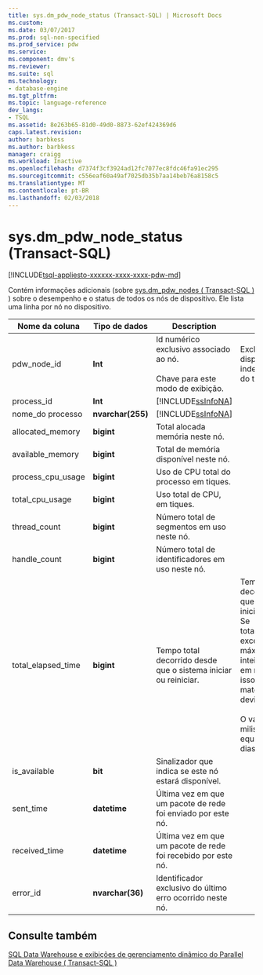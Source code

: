 ```yaml
---
title: sys.dm_pdw_node_status (Transact-SQL) | Microsoft Docs
ms.custom: 
ms.date: 03/07/2017
ms.prod: sql-non-specified
ms.prod_service: pdw
ms.service: 
ms.component: dmv's
ms.reviewer: 
ms.suite: sql
ms.technology:
- database-engine
ms.tgt_pltfrm: 
ms.topic: language-reference
dev_langs:
- TSQL
ms.assetid: 8e263b65-81d0-49d0-8873-62ef424369d6
caps.latest.revision: 
author: barbkess
ms.author: barbkess
manager: craigg
ms.workload: Inactive
ms.openlocfilehash: d7374f3cf3924ad12fc7077ec8fdc46fa91ec295
ms.sourcegitcommit: c556eaf60a49af7025db35b7aa14beb76a8158c5
ms.translationtype: MT
ms.contentlocale: pt-BR
ms.lasthandoff: 02/03/2018
---
```

# <a name="sysdmpdwnodestatus-transact-sql"></a>sys.dm_pdw_node_status (Transact-SQL)
[!INCLUDE[tsql-appliesto-xxxxxx-xxxx-xxxx-pdw-md](../../includes/tsql-appliesto-xxxxxx-xxxx-xxxx-pdw-md.md)]

  Contém informações adicionais (sobre [sys.dm_pdw_nodes &#40; Transact-SQL &#41; ](../../relational-databases/system-dynamic-management-views/sys-dm-pdw-nodes-transact-sql.md)) sobre o desempenho e o status de todos os nós de dispositivo. Ele lista uma linha por nó no dispositivo.  
  
|Nome da coluna|Tipo de dados|Description|Intervalo|  
|-----------------|---------------|-----------------|-----------|  
|pdw_node_id|**Int**|Id numérico exclusivo associado ao nó.<br /><br /> Chave para este modo de exibição.|Exclusivo por dispositivo, independentemente do tipo.|  
|process_id|**Int**|[!INCLUDE[ssInfoNA](../../includes/ssinfona-md.md)]||  
|nome_do processo|**nvarchar(255)**|[!INCLUDE[ssInfoNA](../../includes/ssinfona-md.md)]||  
|allocated_memory|**bigint**|Total alocada memória neste nó.||  
|available_memory|**bigint**|Total de memória disponível neste nó.||  
|process_cpu_usage|**bigint**|Uso de CPU total do processo em tiques.||  
|total_cpu_usage|**bigint**|Uso total de CPU, em tiques.||  
|thread_count|**bigint**|Número total de segmentos em uso neste nó.||  
|handle_count|**bigint**|Número total de identificadores em uso neste nó.||  
|total_elapsed_time|**bigint**|Tempo total decorrido desde que o sistema iniciar ou reiniciar.|Tempo total decorrido desde que o sistema iniciar ou reiniciar. Se total_elapsed_time excede o valor máximo para um inteiro (24.8 dias em milissegundos), isso causará falha materialização devido ao estouro.<br /><br /> O valor máximo em milissegundos é equivalente a 24.8 dias.|  
|is_available|**bit**|Sinalizador que indica se este nó estará disponível.||  
|sent_time|**datetime**|Última vez em que um pacote de rede foi enviado por este nó.||  
|received_time|**datetime**|Última vez em que um pacote de rede foi recebido por este nó.||  
|error_id|**nvarchar(36)**|Identificador exclusivo do último erro ocorrido neste nó.||  
  
## <a name="see-also"></a>Consulte também  
 [SQL Data Warehouse e exibições de gerenciamento dinâmico do Parallel Data Warehouse &#40; Transact-SQL &#41;](../../relational-databases/system-dynamic-management-views/sql-and-parallel-data-warehouse-dynamic-management-views.md)  
  
  
